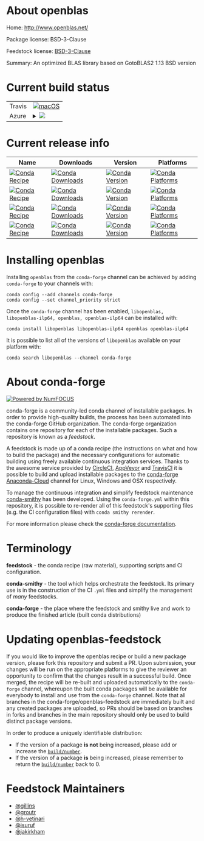 About openblas
==============

Home: http://www.openblas.net/

Package license: BSD-3-Clause

Feedstock license: [BSD-3-Clause](https://github.com/conda-forge/openblas-feedstock/blob/master/LICENSE.txt)

Summary: An optimized BLAS library based on GotoBLAS2 1.13 BSD version

Current build status
====================


<table><tr>
    <td>Travis</td>
    <td>
      <a href="https://travis-ci.com/conda-forge/openblas-feedstock">
        <img alt="macOS" src="https://img.shields.io/travis/com/conda-forge/openblas-feedstock/master.svg?label=macOS">
      </a>
    </td>
  </tr>
    
  <tr>
    <td>Azure</td>
    <td>
      <details>
        <summary>
          <a href="https://dev.azure.com/conda-forge/feedstock-builds/_build/latest?definitionId=716&branchName=master">
            <img src="https://dev.azure.com/conda-forge/feedstock-builds/_apis/build/status/openblas-feedstock?branchName=master">
          </a>
        </summary>
        <table>
          <thead><tr><th>Variant</th><th>Status</th></tr></thead>
          <tbody><tr>
              <td>linux_64_SYMBOLSUFFIX64_USE_OPENMP0name_suffix-ilp64</td>
              <td>
                <a href="https://dev.azure.com/conda-forge/feedstock-builds/_build/latest?definitionId=716&branchName=master">
                  <img src="https://dev.azure.com/conda-forge/feedstock-builds/_apis/build/status/openblas-feedstock?branchName=master&jobName=linux&configuration=linux_64_SYMBOLSUFFIX64_USE_OPENMP0name_suffix-ilp64" alt="variant">
                </a>
              </td>
            </tr><tr>
              <td>linux_64_SYMBOLSUFFIX64_USE_OPENMP1name_suffix-ilp64</td>
              <td>
                <a href="https://dev.azure.com/conda-forge/feedstock-builds/_build/latest?definitionId=716&branchName=master">
                  <img src="https://dev.azure.com/conda-forge/feedstock-builds/_apis/build/status/openblas-feedstock?branchName=master&jobName=linux&configuration=linux_64_SYMBOLSUFFIX64_USE_OPENMP1name_suffix-ilp64" alt="variant">
                </a>
              </td>
            </tr><tr>
              <td>linux_64_SYMBOLSUFFIXUSE_OPENMP0name_suffix</td>
              <td>
                <a href="https://dev.azure.com/conda-forge/feedstock-builds/_build/latest?definitionId=716&branchName=master">
                  <img src="https://dev.azure.com/conda-forge/feedstock-builds/_apis/build/status/openblas-feedstock?branchName=master&jobName=linux&configuration=linux_64_SYMBOLSUFFIXUSE_OPENMP0name_suffix" alt="variant">
                </a>
              </td>
            </tr><tr>
              <td>linux_64_SYMBOLSUFFIXUSE_OPENMP1name_suffix</td>
              <td>
                <a href="https://dev.azure.com/conda-forge/feedstock-builds/_build/latest?definitionId=716&branchName=master">
                  <img src="https://dev.azure.com/conda-forge/feedstock-builds/_apis/build/status/openblas-feedstock?branchName=master&jobName=linux&configuration=linux_64_SYMBOLSUFFIXUSE_OPENMP1name_suffix" alt="variant">
                </a>
              </td>
            </tr><tr>
              <td>linux_aarch64_SYMBOLSUFFIX64_USE_OPENMP0name_suffix-ilp64</td>
              <td>
                <a href="https://dev.azure.com/conda-forge/feedstock-builds/_build/latest?definitionId=716&branchName=master">
                  <img src="https://dev.azure.com/conda-forge/feedstock-builds/_apis/build/status/openblas-feedstock?branchName=master&jobName=linux&configuration=linux_aarch64_SYMBOLSUFFIX64_USE_OPENMP0name_suffix-ilp64" alt="variant">
                </a>
              </td>
            </tr><tr>
              <td>linux_aarch64_SYMBOLSUFFIX64_USE_OPENMP1name_suffix-ilp64</td>
              <td>
                <a href="https://dev.azure.com/conda-forge/feedstock-builds/_build/latest?definitionId=716&branchName=master">
                  <img src="https://dev.azure.com/conda-forge/feedstock-builds/_apis/build/status/openblas-feedstock?branchName=master&jobName=linux&configuration=linux_aarch64_SYMBOLSUFFIX64_USE_OPENMP1name_suffix-ilp64" alt="variant">
                </a>
              </td>
            </tr><tr>
              <td>linux_aarch64_SYMBOLSUFFIXUSE_OPENMP0name_suffix</td>
              <td>
                <a href="https://dev.azure.com/conda-forge/feedstock-builds/_build/latest?definitionId=716&branchName=master">
                  <img src="https://dev.azure.com/conda-forge/feedstock-builds/_apis/build/status/openblas-feedstock?branchName=master&jobName=linux&configuration=linux_aarch64_SYMBOLSUFFIXUSE_OPENMP0name_suffix" alt="variant">
                </a>
              </td>
            </tr><tr>
              <td>linux_aarch64_SYMBOLSUFFIXUSE_OPENMP1name_suffix</td>
              <td>
                <a href="https://dev.azure.com/conda-forge/feedstock-builds/_build/latest?definitionId=716&branchName=master">
                  <img src="https://dev.azure.com/conda-forge/feedstock-builds/_apis/build/status/openblas-feedstock?branchName=master&jobName=linux&configuration=linux_aarch64_SYMBOLSUFFIXUSE_OPENMP1name_suffix" alt="variant">
                </a>
              </td>
            </tr><tr>
              <td>linux_ppc64le_SYMBOLSUFFIX64_USE_OPENMP0name_suffix-ilp64</td>
              <td>
                <a href="https://dev.azure.com/conda-forge/feedstock-builds/_build/latest?definitionId=716&branchName=master">
                  <img src="https://dev.azure.com/conda-forge/feedstock-builds/_apis/build/status/openblas-feedstock?branchName=master&jobName=linux&configuration=linux_ppc64le_SYMBOLSUFFIX64_USE_OPENMP0name_suffix-ilp64" alt="variant">
                </a>
              </td>
            </tr><tr>
              <td>linux_ppc64le_SYMBOLSUFFIX64_USE_OPENMP1name_suffix-ilp64</td>
              <td>
                <a href="https://dev.azure.com/conda-forge/feedstock-builds/_build/latest?definitionId=716&branchName=master">
                  <img src="https://dev.azure.com/conda-forge/feedstock-builds/_apis/build/status/openblas-feedstock?branchName=master&jobName=linux&configuration=linux_ppc64le_SYMBOLSUFFIX64_USE_OPENMP1name_suffix-ilp64" alt="variant">
                </a>
              </td>
            </tr><tr>
              <td>linux_ppc64le_SYMBOLSUFFIXUSE_OPENMP0name_suffix</td>
              <td>
                <a href="https://dev.azure.com/conda-forge/feedstock-builds/_build/latest?definitionId=716&branchName=master">
                  <img src="https://dev.azure.com/conda-forge/feedstock-builds/_apis/build/status/openblas-feedstock?branchName=master&jobName=linux&configuration=linux_ppc64le_SYMBOLSUFFIXUSE_OPENMP0name_suffix" alt="variant">
                </a>
              </td>
            </tr><tr>
              <td>linux_ppc64le_SYMBOLSUFFIXUSE_OPENMP1name_suffix</td>
              <td>
                <a href="https://dev.azure.com/conda-forge/feedstock-builds/_build/latest?definitionId=716&branchName=master">
                  <img src="https://dev.azure.com/conda-forge/feedstock-builds/_apis/build/status/openblas-feedstock?branchName=master&jobName=linux&configuration=linux_ppc64le_SYMBOLSUFFIXUSE_OPENMP1name_suffix" alt="variant">
                </a>
              </td>
            </tr><tr>
              <td>osx_64_SYMBOLSUFFIX64_name_suffix-ilp64</td>
              <td>
                <a href="https://dev.azure.com/conda-forge/feedstock-builds/_build/latest?definitionId=716&branchName=master">
                  <img src="https://dev.azure.com/conda-forge/feedstock-builds/_apis/build/status/openblas-feedstock?branchName=master&jobName=osx&configuration=osx_64_SYMBOLSUFFIX64_name_suffix-ilp64" alt="variant">
                </a>
              </td>
            </tr><tr>
              <td>osx_64_SYMBOLSUFFIXname_suffix</td>
              <td>
                <a href="https://dev.azure.com/conda-forge/feedstock-builds/_build/latest?definitionId=716&branchName=master">
                  <img src="https://dev.azure.com/conda-forge/feedstock-builds/_apis/build/status/openblas-feedstock?branchName=master&jobName=osx&configuration=osx_64_SYMBOLSUFFIXname_suffix" alt="variant">
                </a>
              </td>
            </tr><tr>
              <td>osx_arm64_SYMBOLSUFFIX64_name_suffix-ilp64</td>
              <td>
                <a href="https://dev.azure.com/conda-forge/feedstock-builds/_build/latest?definitionId=716&branchName=master">
                  <img src="https://dev.azure.com/conda-forge/feedstock-builds/_apis/build/status/openblas-feedstock?branchName=master&jobName=osx&configuration=osx_arm64_SYMBOLSUFFIX64_name_suffix-ilp64" alt="variant">
                </a>
              </td>
            </tr><tr>
              <td>osx_arm64_SYMBOLSUFFIXname_suffix</td>
              <td>
                <a href="https://dev.azure.com/conda-forge/feedstock-builds/_build/latest?definitionId=716&branchName=master">
                  <img src="https://dev.azure.com/conda-forge/feedstock-builds/_apis/build/status/openblas-feedstock?branchName=master&jobName=osx&configuration=osx_arm64_SYMBOLSUFFIXname_suffix" alt="variant">
                </a>
              </td>
            </tr><tr>
              <td>win_64</td>
              <td>
                <a href="https://dev.azure.com/conda-forge/feedstock-builds/_build/latest?definitionId=716&branchName=master">
                  <img src="https://dev.azure.com/conda-forge/feedstock-builds/_apis/build/status/openblas-feedstock?branchName=master&jobName=win&configuration=win_64_" alt="variant">
                </a>
              </td>
            </tr>
          </tbody>
        </table>
      </details>
    </td>
  </tr>
</table>

Current release info
====================

| Name | Downloads | Version | Platforms |
| --- | --- | --- | --- |
| [![Conda Recipe](https://img.shields.io/badge/recipe-libopenblas-green.svg)](https://anaconda.org/conda-forge/libopenblas) | [![Conda Downloads](https://img.shields.io/conda/dn/conda-forge/libopenblas.svg)](https://anaconda.org/conda-forge/libopenblas) | [![Conda Version](https://img.shields.io/conda/vn/conda-forge/libopenblas.svg)](https://anaconda.org/conda-forge/libopenblas) | [![Conda Platforms](https://img.shields.io/conda/pn/conda-forge/libopenblas.svg)](https://anaconda.org/conda-forge/libopenblas) |
| [![Conda Recipe](https://img.shields.io/badge/recipe-libopenblas--ilp64-green.svg)](https://anaconda.org/conda-forge/libopenblas-ilp64) | [![Conda Downloads](https://img.shields.io/conda/dn/conda-forge/libopenblas-ilp64.svg)](https://anaconda.org/conda-forge/libopenblas-ilp64) | [![Conda Version](https://img.shields.io/conda/vn/conda-forge/libopenblas-ilp64.svg)](https://anaconda.org/conda-forge/libopenblas-ilp64) | [![Conda Platforms](https://img.shields.io/conda/pn/conda-forge/libopenblas-ilp64.svg)](https://anaconda.org/conda-forge/libopenblas-ilp64) |
| [![Conda Recipe](https://img.shields.io/badge/recipe-openblas-green.svg)](https://anaconda.org/conda-forge/openblas) | [![Conda Downloads](https://img.shields.io/conda/dn/conda-forge/openblas.svg)](https://anaconda.org/conda-forge/openblas) | [![Conda Version](https://img.shields.io/conda/vn/conda-forge/openblas.svg)](https://anaconda.org/conda-forge/openblas) | [![Conda Platforms](https://img.shields.io/conda/pn/conda-forge/openblas.svg)](https://anaconda.org/conda-forge/openblas) |
| [![Conda Recipe](https://img.shields.io/badge/recipe-openblas--ilp64-green.svg)](https://anaconda.org/conda-forge/openblas-ilp64) | [![Conda Downloads](https://img.shields.io/conda/dn/conda-forge/openblas-ilp64.svg)](https://anaconda.org/conda-forge/openblas-ilp64) | [![Conda Version](https://img.shields.io/conda/vn/conda-forge/openblas-ilp64.svg)](https://anaconda.org/conda-forge/openblas-ilp64) | [![Conda Platforms](https://img.shields.io/conda/pn/conda-forge/openblas-ilp64.svg)](https://anaconda.org/conda-forge/openblas-ilp64) |

Installing openblas
===================

Installing `openblas` from the `conda-forge` channel can be achieved by adding `conda-forge` to your channels with:

```
conda config --add channels conda-forge
conda config --set channel_priority strict
```

Once the `conda-forge` channel has been enabled, `libopenblas, libopenblas-ilp64, openblas, openblas-ilp64` can be installed with:

```
conda install libopenblas libopenblas-ilp64 openblas openblas-ilp64
```

It is possible to list all of the versions of `libopenblas` available on your platform with:

```
conda search libopenblas --channel conda-forge
```


About conda-forge
=================

[![Powered by
NumFOCUS](https://img.shields.io/badge/powered%20by-NumFOCUS-orange.svg?style=flat&colorA=E1523D&colorB=007D8A)](https://numfocus.org)

conda-forge is a community-led conda channel of installable packages.
In order to provide high-quality builds, the process has been automated into the
conda-forge GitHub organization. The conda-forge organization contains one repository
for each of the installable packages. Such a repository is known as a *feedstock*.

A feedstock is made up of a conda recipe (the instructions on what and how to build
the package) and the necessary configurations for automatic building using freely
available continuous integration services. Thanks to the awesome service provided by
[CircleCI](https://circleci.com/), [AppVeyor](https://www.appveyor.com/)
and [TravisCI](https://travis-ci.com/) it is possible to build and upload installable
packages to the [conda-forge](https://anaconda.org/conda-forge)
[Anaconda-Cloud](https://anaconda.org/) channel for Linux, Windows and OSX respectively.

To manage the continuous integration and simplify feedstock maintenance
[conda-smithy](https://github.com/conda-forge/conda-smithy) has been developed.
Using the ``conda-forge.yml`` within this repository, it is possible to re-render all of
this feedstock's supporting files (e.g. the CI configuration files) with ``conda smithy rerender``.

For more information please check the [conda-forge documentation](https://conda-forge.org/docs/).

Terminology
===========

**feedstock** - the conda recipe (raw material), supporting scripts and CI configuration.

**conda-smithy** - the tool which helps orchestrate the feedstock.
                   Its primary use is in the construction of the CI ``.yml`` files
                   and simplify the management of *many* feedstocks.

**conda-forge** - the place where the feedstock and smithy live and work to
                  produce the finished article (built conda distributions)


Updating openblas-feedstock
===========================

If you would like to improve the openblas recipe or build a new
package version, please fork this repository and submit a PR. Upon submission,
your changes will be run on the appropriate platforms to give the reviewer an
opportunity to confirm that the changes result in a successful build. Once
merged, the recipe will be re-built and uploaded automatically to the
`conda-forge` channel, whereupon the built conda packages will be available for
everybody to install and use from the `conda-forge` channel.
Note that all branches in the conda-forge/openblas-feedstock are
immediately built and any created packages are uploaded, so PRs should be based
on branches in forks and branches in the main repository should only be used to
build distinct package versions.

In order to produce a uniquely identifiable distribution:
 * If the version of a package **is not** being increased, please add or increase
   the [``build/number``](https://docs.conda.io/projects/conda-build/en/latest/resources/define-metadata.html#build-number-and-string).
 * If the version of a package **is** being increased, please remember to return
   the [``build/number``](https://docs.conda.io/projects/conda-build/en/latest/resources/define-metadata.html#build-number-and-string)
   back to 0.

Feedstock Maintainers
=====================

* [@gillins](https://github.com/gillins/)
* [@groutr](https://github.com/groutr/)
* [@h-vetinari](https://github.com/h-vetinari/)
* [@isuruf](https://github.com/isuruf/)
* [@jakirkham](https://github.com/jakirkham/)


